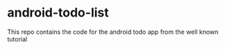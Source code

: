 android-todo-list
=================

This repo contains the code for the android todo app from the well known tutorial
